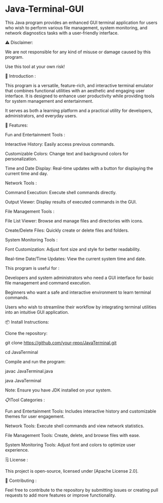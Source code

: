 # Java-Terminal-GUI
This Java program provides an enhanced GUI terminal application for users who wish to perform various file management, system monitoring, and network diagnostics tasks with a user-friendly interface.

⚠️ Disclaimer:

We are not responsible for any kind of misuse or damage caused by this program.

Use this tool at your own risk!

🎯 Introduction :

This program is a versatile, feature-rich, and interactive terminal emulator that combines functional utilities with an aesthetic and engaging user interface. It is designed to enhance user productivity while providing tools for system management and entertainment.

It serves as both a learning platform and a practical utility for developers, administrators, and everyday users.

🔧 Features:

Fun and Entertainment Tools :

Interactive History: Easily access previous commands.

Customizable Colors: Change text and background colors for personalization.

Time and Date Display: Real-time updates with a button for displaying the current time and day.

Network Tools :

Command Execution: Execute shell commands directly.

Output Viewer: Display results of executed commands in the GUI.

File Management Tools :

File List Viewer: Browse and manage files and directories with icons.

Create/Delete Files: Quickly create or delete files and folders.

System Monitoring Tools :

Font Customization: Adjust font size and style for better readability.

Real-time Date/Time Updates: View the current system time and date.

This program is useful for :

Developers and system administrators who need a GUI interface for basic file management and command execution.

Beginners who want a safe and interactive environment to learn terminal commands.

Users who wish to streamline their workflow by integrating terminal utilities into an intuitive GUI application.

📦 Install Instructions:

Clone the repository:

git clone https://github.com/your-repo/JavaTerminal.git

cd JavaTerminal

Compile and run the program:

javac JavaTerminal.java

java JavaTerminal

Note: Ensure you have JDK installed on your system.

📋lTool Categories :

Fun and Entertainment Tools: Includes interactive history and customizable themes for user engagement.

Network Tools: Execute shell commands and view network statistics.

File Management Tools: Create, delete, and browse files with ease.

System Monitoring Tools: Adjust font and colors to optimize user experience.

🗒 License :

This project is open-source, licensed under [Apache License 2.0].

🤝 Contributing :

Feel free to contribute to the repository by submitting issues or creating pull requests to add more features or improve functionality.


